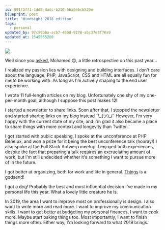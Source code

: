 ```yaml
---
id: 991f3ff1-1dd8-4adc-b210-56a6ebcb520e
blueprint: post
title: 'Hindsight 2018 edition'
tags:
  - personal
updated_by: 97c59bba-acb7-406d-9278-abc37e3f76a9
updated_at: 1545955200
---
```

![](/media/captain-hindsight.jpg)

Well since you [asked](https://twitter.com/themsaid/status/1078715608848654336), Mohamed 🙃, a little retrospective on this past year…

<!--more-->

I realized my passion lies with designing and building interfaces. I don't care about the language; PHP, JavaScript, CSS and HTML are all equally fun for me to be working with. As long as I'm actively shaping to the end user experience.

I wrote 11 full-length articles on my blog. Unfortunately one shy of my one-per-month goal, although I suppose this post makes 12!

I started a newsletter to share links. Soon after that, I stopped the newsletter and started sharing links on my blog instead ¯\\\_(ツ)\_/¯ However, I'm very happy with the current state of my site, and I'm glad it also became a place to share things with more context and longevity than Twitter.

I got started with public speaking. I spoke at the unconference at PHP Benelux, and won a prize for it being the best unconference talk (hooray!) I also spoke at the Full Stack Antwerp meetup. I enjoyed both experiences, despite the fact that preparing a talk requires an excruciating amount of work, but I'm still undecided whether it's something I want to pursue more of in the future.

I got better at organizing, both for work and life in general. [Things](https://culturedcode.com/things/) is a godsend!

I got a dog! Probably the best and most influential decision I've made in my personal life this year. What a lovely little creature he is.

In 2019, the area I want to improve most on professionally is design. I also want to write more and read more. I want to improve my communication skills. I want to get better at budgeting my personal finances. I want to cook more. Maybe start baking things too. Most importantly, I want to finish things more often. Either way, I'm looking forward to what 2019 brings.